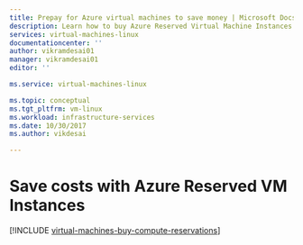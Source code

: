 ```yaml
---
title: Prepay for Azure virtual machines to save money | Microsoft Docs
description: Learn how to buy Azure Reserved Virtual Machine Instances to save on your compute costs.
services: virtual-machines-linux
documentationcenter: ''
author: vikramdesai01
manager: vikramdesai01
editor: ''

ms.service: virtual-machines-linux

ms.topic: conceptual
ms.tgt_pltfrm: vm-linux
ms.workload: infrastructure-services
ms.date: 10/30/2017
ms.author: vikdesai

---
```

# Save costs with Azure Reserved VM Instances
[!INCLUDE [virtual-machines-buy-compute-reservations](../../../includes/virtual-machines-common-prepay-reserved-vm-instances.md)]

